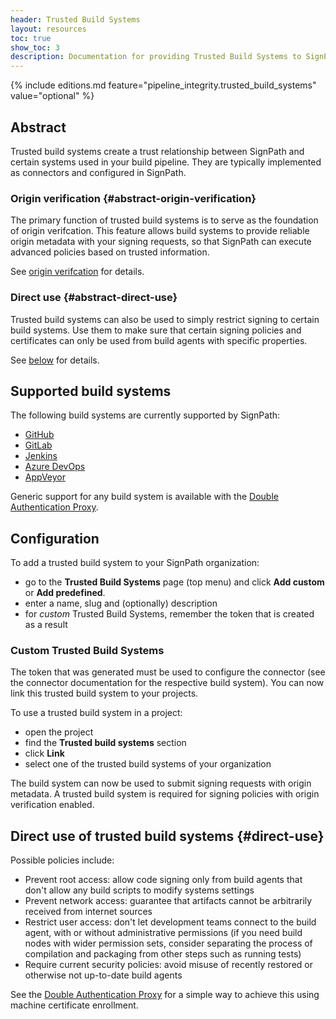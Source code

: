 ```yaml
---
header: Trusted Build Systems
layout: resources
toc: true
show_toc: 3
description: Documentation for providing Trusted Build Systems to SignPath
---
```


{% include editions.md feature="pipeline_integrity.trusted_build_systems" value="optional" %}

## Abstract

Trusted build systems create a trust relationship between SignPath and certain systems used in your build pipeline. They are typically implemented as connectors and configured in SignPath. 

### Origin verification {#abstract-origin-verification}

The primary function of trusted build systems is to serve as the foundation of origin verifcation. This feature allows build systems to provide reliable origin metadata with your signing requests, so that SignPath can execute advanced policies based on trusted information. 

See [origin verifcation](/documentation/origin-verification) for details.

### Direct use {#abstract-direct-use}

Trusted build systems can also be used to simply restrict signing to certain build systems. Use them to make sure that certain signing policies and certificates can only be used from build agents with specific properties.

See [below](#direct-use) for details.

## Supported build systems

The following build systems are currently supported by SignPath:

* [GitHub](/documentation/trusted-build-systems/github)
* [GitLab](/documentation/trusted-build-systems/gitlab)
* [Jenkins](/documentation/trusted-build-systems/jenkins)
* [Azure DevOps](/documentation/trusted-build-systems/azure-devops)
* [AppVeyor](/documentation/trusted-build-systems/appveyor)

Generic support for any build system is available with the [Double Authentication Proxy](/documentation/trusted-build-systems/double-authentication-proxy).

## Configuration

To add a trusted build system to your SignPath organization:
* go to the **Trusted Build Systems** page (top menu) and click **Add custom** or **Add predefined**.
* enter a name, slug and (optionally) description
* for _custom_ Trusted Build Systems, remember the token that is created as a result

### Custom Trusted Build Systems

The token that was generated must be used to configure the connector (see the connector documentation for the respective build system). You can now link this trusted build system to your projects.

To use a trusted build system in a project:
* open the project
* find the **Trusted build systems** section
* click **Link**
* select one of the trusted build systems of your organization

The build system can now be used to submit signing requests with origin metadata. A trusted build system is required for signing policies with origin verification enabled.

## Direct use of trusted build systems {#direct-use}

Possible policies include:

* Prevent root access: allow code signing only from build agents that don't allow any build scripts to modify systems settings
* Prevent network access: guarantee that artifacts cannot be arbitrarily received from internet sources
* Restrict user access: don't let development teams connect to the build agent, with or without administrative permissions (if you need build nodes with wider permission sets, consider separating the process of compilation and packaging from other steps such as running tests)
* Require current security policies: avoid misuse of recently restored or otherwise not up-to-date build agents

See the [Double Authentication Proxy](/documentation/trusted-build-systems/double-authentication-proxy) for a simple way to achieve this using machine certificate enrollment. 

